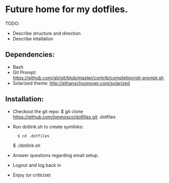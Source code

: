 Future home for my dotfiles.
===============================================================================

TODO:
- Describe structure and direction
- Describe intallation

Dependencies:
-------------------------------------------------------------------------------
- Bash
- Git Prompt: https://github.com/git/git/blob/master/contrib/completion/git-prompt.sh
- Solarized theme: http://ethanschoonover.com/solarized

Installation:
-------------------------------------------------------------------------------

- Checkout the git repo: $ git clone https://github.com/jonmosco/dotfiles.git .dotfiles
- Run dotlink.sh to create symlinks: 

        $ cd .dotfiles 
	$ ./dotlink.sh

- Answer questions regarding email setup.
- Logout and log back in
- Enjoy (or criticize) 

